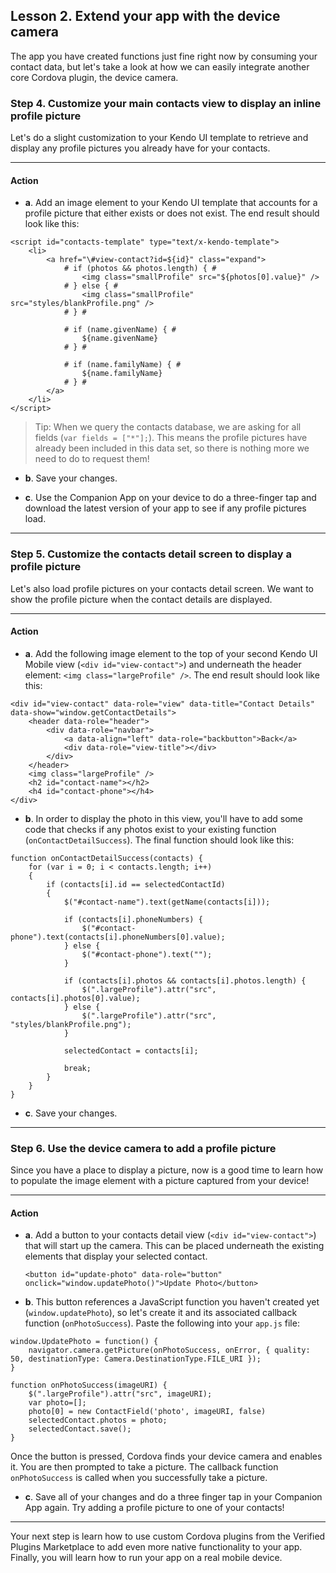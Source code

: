 ## Lesson 2. Extend your app with the device camera

The app you have created functions just fine right now by consuming your contact data, but let's take a look at how we can easily integrate another core Cordova plugin, the device camera.

### Step 4. Customize your main contacts view to display an inline profile picture

Let's do a slight customization to your Kendo UI template to retrieve and display any profile pictures you already have for your contacts.

<hr data-action="start" />

#### Action

* **a**. Add an image element to your Kendo UI template that accounts for a profile picture that either exists or does not exist. The end result should look like this:

```
<script id="contacts-template" type="text/x-kendo-template">
    <li>
        <a href="\#view-contact?id=${id}" class="expand">
            # if (photos && photos.length) { #
                <img class="smallProfile" src="${photos[0].value}" />
            # } else { #
                <img class="smallProfile" src="styles/blankProfile.png" />
            # } #
    
            # if (name.givenName) { #
                ${name.givenName}
            # } #
    
            # if (name.familyName) { #
                ${name.familyName}
            # } #
        </a>
    </li>
</script>
```

> Tip: When we query the contacts database, we are asking for all fields (`var fields = ["*"];`). This means the profile pictures have already been included in this data set, so there is nothing more we need to do to request them!

* **b**. Save your changes.

* **c**. Use the Companion App on your device to do a three-finger tap and download the latest version of your app to see if any profile pictures load.

<hr data-action="end" />

### Step 5. Customize the contacts detail screen to display a profile picture

Let's also load profile pictures on your contacts detail screen. We want to show the profile picture when the contact details are displayed.

<hr data-action="start" />

#### Action

* **a**. Add the following image element to the top of your second Kendo UI Mobile view (`<div id="view-contact">`) and underneath the header element: `<img class="largeProfile" />`. The end result should look like this:

```
<div id="view-contact" data-role="view" data-title="Contact Details" data-show="window.getContactDetails">
    <header data-role="header">
        <div data-role="navbar">
            <a data-align="left" data-role="backbutton">Back</a>
            <div data-role="view-title"></div>
        </div>
    </header>
    <img class="largeProfile" />
    <h2 id="contact-name"></h2>
    <h4 id="contact-phone"></h4>
</div>
```

* **b**. In order to display the photo in this view, you'll have to add some code that checks if any photos exist to your existing function (`onContactDetailSuccess`). The final function should look like this:

```
function onContactDetailSuccess(contacts) {
    for (var i = 0; i < contacts.length; i++) 
    {  
        if (contacts[i].id == selectedContactId)
        {
            $("#contact-name").text(getName(contacts[i]));
            
            if (contacts[i].phoneNumbers) {
                $("#contact-phone").text(contacts[i].phoneNumbers[0].value);
            } else {
                $("#contact-phone").text("");
            }
            
            if (contacts[i].photos && contacts[i].photos.length) {
                $(".largeProfile").attr("src", contacts[i].photos[0].value);
            } else {
                $(".largeProfile").attr("src", "styles/blankProfile.png");
            }
            
            selectedContact = contacts[i];
            
            break;
        }
    }  
}
```

* **c**. Save your changes.

<hr data-action="end" />

### Step 6. Use the device camera to add a profile picture

Since you have a place to display a picture, now is a good time to learn how to populate the image element with a picture captured from your device!

<hr data-action="start" />

#### Action

* **a**. Add a button to your contacts detail view (`<div id="view-contact">`) that will start up the camera. This can be placed underneath the existing elements that display your selected contact.

	`<button id="update-photo" data-role="button" onclick="window.updatePhoto()">Update Photo</button>`

* **b**. This button references a JavaScript function you haven't created yet (`window.updatePhoto`), so let's create it and its associated callback function (`onPhotoSuccess`). Paste the following into your `app.js` file:

```
window.UpdatePhoto = function() {
    navigator.camera.getPicture(onPhotoSuccess, onError, { quality: 50, destinationType: Camera.DestinationType.FILE_URI });
}

function onPhotoSuccess(imageURI) {
    $(".largeProfile").attr("src", imageURI);
    var photo=[];
    photo[0] = new ContactField('photo', imageURI, false)
    selectedContact.photos = photo;
    selectedContact.save();
}
```

Once the button is pressed, Cordova finds your device camera and enables it. You are then prompted to take a picture. The callback function `onPhotoSuccess` is called when you successfully take a picture.

* **c**. Save all of your changes and do a three finger tap in your Companion App again. Try adding a profile picture to one of your contacts!

<hr data-action="end" />

Your next step is learn how to use custom Cordova plugins from the Verified Plugins Marketplace to add even more native functionality to your app. Finally, you will learn how to run your app on a real mobile device.